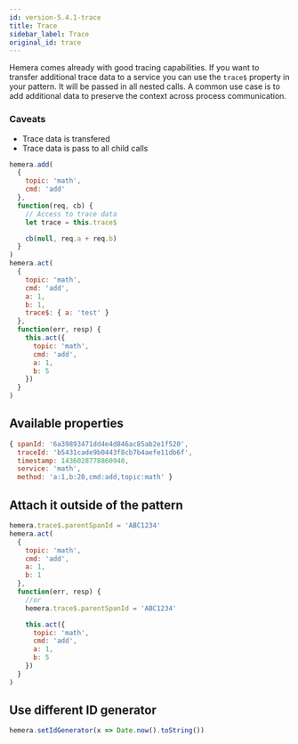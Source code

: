 ```yaml
---
id: version-5.4.1-trace
title: Trace
sidebar_label: Trace
original_id: trace
---
```


Hemera comes already with good tracing capabilities.
If you want to transfer additional trace data to a service you can use the `trace$` property in your pattern. It will be passed in all nested calls. A common use case is to add additional data to preserve the context across process communication.

### Caveats

* Trace data is transfered
* Trace data is pass to all child calls

```js
hemera.add(
  {
    topic: 'math',
    cmd: 'add'
  },
  function(req, cb) {
    // Access to trace data
    let trace = this.trace$

    cb(null, req.a + req.b)
  }
)
hemera.act(
  {
    topic: 'math',
    cmd: 'add',
    a: 1,
    b: 1,
    trace$: { a: 'test' }
  },
  function(err, resp) {
    this.act({
      topic: 'math',
      cmd: 'add',
      a: 1,
      b: 5
    })
  }
)
```

## Available properties

```js
{ spanId: '6a39893471dd4e4d846ac85ab2e1f520',
  traceId: 'b5431cade9b0443f8cb7b4aefe11db6f',
  timestamp: 1436028778860940,
  service: 'math',
  method: 'a:1,b:20,cmd:add,topic:math' }
```

## Attach it outside of the pattern

```js
hemera.trace$.parentSpanId = 'ABC1234'
hemera.act(
  {
    topic: 'math',
    cmd: 'add',
    a: 1,
    b: 1
  },
  function(err, resp) {
    //or
    hemera.trace$.parentSpanId = 'ABC1234'

    this.act({
      topic: 'math',
      cmd: 'add',
      a: 1,
      b: 5
    })
  }
)
```

## Use different ID generator

```js
hemera.setIdGenerator(x => Date.now().toString())
```
